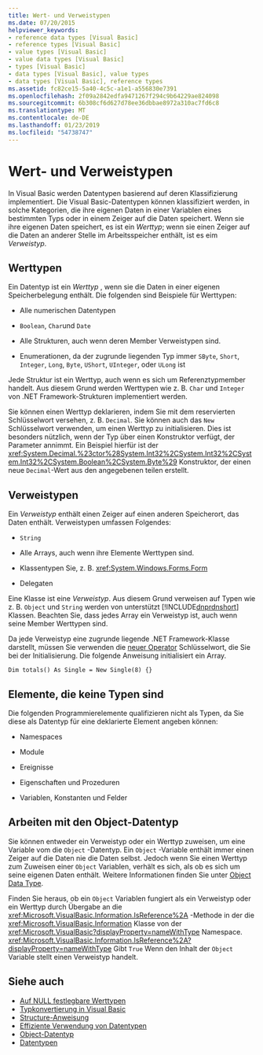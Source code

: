 ```yaml
---
title: Wert- und Verweistypen
ms.date: 07/20/2015
helpviewer_keywords:
- reference data types [Visual Basic]
- reference types [Visual Basic]
- value types [Visual Basic]
- value data types [Visual Basic]
- types [Visual Basic]
- data types [Visual Basic], value types
- data types [Visual Basic], reference types
ms.assetid: fc82ce15-5a40-4c5c-a1e1-a556830e7391
ms.openlocfilehash: 2f09a2842edfa9471267f294c9b64229ae824098
ms.sourcegitcommit: 6b308cf6d627d78ee36dbbae8972a310ac7fd6c8
ms.translationtype: MT
ms.contentlocale: de-DE
ms.lasthandoff: 01/23/2019
ms.locfileid: "54738747"
---
```

# <a name="value-types-and-reference-types"></a>Wert- und Verweistypen
In Visual Basic werden Datentypen basierend auf deren Klassifizierung implementiert. Die Visual Basic-Datentypen können klassifiziert werden, in solche Kategorien, die ihre eigenen Daten in einer Variablen eines bestimmten Typs oder in einem Zeiger auf die Daten speichert. Wenn sie ihre eigenen Daten speichert, es ist ein *Werttyp*; wenn sie einen Zeiger auf die Daten an anderer Stelle im Arbeitsspeicher enthält, ist es eim *Verweistyp*.  
  
## <a name="value-types"></a>Werttypen  
 Ein Datentyp ist ein *Werttyp* , wenn sie die Daten in einer eigenen Speicherbelegung enthält. Die folgenden sind Beispiele für Werttypen:
  
-   Alle numerischen Datentypen  
  
-   `Boolean`, `Char`und `Date`  
  
-   Alle Strukturen, auch wenn deren Member Verweistypen sind.  
  
-   Enumerationen, da der zugrunde liegenden Typ immer `SByte`, `Short`, `Integer`, `Long`, `Byte`, `UShort`, `UInteger`, oder `ULong` ist
  
 Jede Struktur ist ein Werttyp, auch wenn es sich um Referenztypmember handelt. Aus diesem Grund werden Werttypen wie z. B. `Char` und `Integer` von .NET Framework-Strukturen implementiert werden.  
  
 Sie können einen Werttyp deklarieren, indem Sie mit dem reservierten Schlüsselwort versehen, z. B. `Decimal`. Sie können auch das `New` Schlüsselwort verwenden, um einen Werttyp zu initialisieren. Dies ist besonders nützlich, wenn der Typ über einen Konstruktor verfügt, der Parameter annimmt. Ein Beispiel hierfür ist der <xref:System.Decimal.%23ctor%28System.Int32%2CSystem.Int32%2CSystem.Int32%2CSystem.Boolean%2CSystem.Byte%29> Konstruktor, der einen neue `Decimal`-Wert aus den angegebenen teilen erstellt.  
  
## <a name="reference-types"></a>Verweistypen  
 Ein *Verweistyp* enthält einen Zeiger auf einen anderen Speicherort, das Daten enthält. Verweistypen umfassen Folgendes:  
  
-   `String`  
  
-   Alle Arrays, auch wenn ihre Elemente Werttypen sind.  
  
-   Klassentypen Sie, z. B. <xref:System.Windows.Forms.Form>  
  
-   Delegaten  
  
 Eine Klasse ist eine *Verweistyp*. Aus diesem Grund verweisen auf Typen wie z. B. `Object` und `String` werden von unterstützt [!INCLUDE[dnprdnshort](~/includes/dnprdnshort-md.md)] Klassen. Beachten Sie, dass jedes Array ein Verweistyp ist, auch wenn seine Member Werttypen sind.  
  
 Da jede Verweistyp eine zugrunde liegende .NET Framework-Klasse darstellt, müssen Sie verwenden die [neuer Operator](../../../../visual-basic/language-reference/operators/new-operator.md) Schlüsselwort, die Sie bei der Initialisierung. Die folgende Anweisung initialisiert ein Array.  
  
```  
Dim totals() As Single = New Single(8) {}  
```  
  
## <a name="elements-that-are-not-types"></a>Elemente, die keine Typen sind  
 Die folgenden Programmierelemente qualifizieren nicht als Typen, da Sie diese als Datentyp für eine deklarierte Element angeben können:  
  
-   Namespaces  
  
-   Module  
  
-   Ereignisse  
  
-   Eigenschaften und Prozeduren  
  
-   Variablen, Konstanten und Felder  
  
## <a name="working-with-the-object-data-type"></a>Arbeiten mit den Object-Datentyp  
 Sie können entweder ein Verweistyp oder ein Werttyp zuweisen, um eine Variable vom die `Object` -Datentyp. Ein `Object` -Variable enthält immer einen Zeiger auf die Daten nie die Daten selbst. Jedoch wenn Sie einen Werttyp zum Zuweisen einer `Object` Variablen, verhält es sich, als ob es sich um seine eigenen Daten enthält. Weitere Informationen finden Sie unter [Object Data Type](../../../../visual-basic/language-reference/data-types/object-data-type.md).  
  
 Finden Sie heraus, ob ein `Object` Variablen fungiert als ein Verweistyp oder ein Werttyp durch Übergabe an die <xref:Microsoft.VisualBasic.Information.IsReference%2A> -Methode in der die <xref:Microsoft.VisualBasic.Information> Klasse von der <xref:Microsoft.VisualBasic?displayProperty=nameWithType> Namespace. <xref:Microsoft.VisualBasic.Information.IsReference%2A?displayProperty=nameWithType> Gibt `True` Wenn den Inhalt der `Object` Variable stellt einen Verweistyp handelt.  
  
## <a name="see-also"></a>Siehe auch
- [Auf NULL festlegbare Werttypen](../../../../visual-basic/programming-guide/language-features/data-types/nullable-value-types.md)
- [Typkonvertierung in Visual Basic](../../../../visual-basic/programming-guide/language-features/data-types/type-conversions.md)
- [Structure-Anweisung](../../../../visual-basic/language-reference/statements/structure-statement.md)
- [Effiziente Verwendung von Datentypen](../../../../visual-basic/programming-guide/language-features/data-types/efficient-use-of-data-types.md)
- [Object-Datentyp](../../../../visual-basic/language-reference/data-types/object-data-type.md)
- [Datentypen](../../../../visual-basic/programming-guide/language-features/data-types/index.md)
